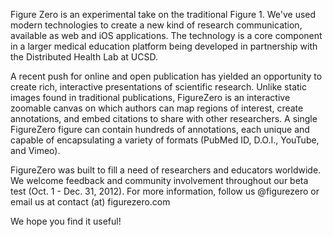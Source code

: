 Figure Zero is an experimental take on the traditional Figure 1. We've used modern technologies to create a new kind of research communication, available as web and iOS applications. The technology is a core component in a larger medical education platform being developed in partnership with the Distributed Health Lab at UCSD.

A recent push for online and open publication has yielded an opportunity to create rich, interactive presentations of scientific research. Unlike static images found in traditional publications, FigureZero is an interactive zoomable canvas on which authors can map regions of interest, create annotations, and embed citations to share with other researchers. A single FigureZero figure can contain hundreds of annotations, each unique and capable of encapsulating a variety of formats (PubMed ID, D.O.I., YouTube, and Vimeo).

FigureZero was built to fill a need of researchers and educators worldwide. We welcome feedback and community involvement throughout our beta test (Oct. 1 - Dec. 31, 2012). For more information, follow us @figurezero or email us at contact (at) figurezero.com

We hope you find it useful!

